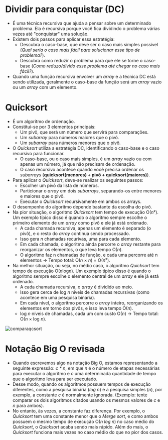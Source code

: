 # Dividir para conquistar (DC)
- É uma técnica recursiva que ajuda a pensar sobre um determinado problema. Ela é recursiva porque você fica dividindo o problema várias vezes até "conquistar" uma solução.
- Existem dois passos para aplicar essa estratégia:
    - Descubra o caso-base, que deve ser o caso mais simples possível (*Qual seria o caso mais fácil para solucionar esse tipo de problema?*).
    - Descubra como reduzir o problema para que ele se torne o caso-base (*Como reduzo/divido esse problema até chegar no caso mais fácil?*).
- Quando uma função recursiva envolver um *array* e a técnica DC está sendo utilizada, geralmente o caso-base da função será um *array* vazio ou um *array* com um elemento.

# Quicksort
- É um algoritmo de ordenação.
- Constitui-se por 3 elementos principais:
    - Um pivô, que será um número que servirá para comparações.
    - Um *subarray* para números maiores que o pivô.
    - Um *subarray* para números menores que o pivô.
- O *Quicksort* utiliza a estratégia DC, identificando o caso-base e o caso recursivo para funcionar.
    - O caso-base, ou o caso mais simples, é um *array* vazio ou com apenas um número, já que não precisam de ordenação.
    - O caso recursivo acontece quando você precisa ordenar os *subarrays* (**quicksort(menores) + pivô + quicksort(maiores)**).
- Para aplicar o *Quicksort*, deve-se realizar os seguintes passos:
    - Escolher um pivô da lista de números.
    - Particionar o *array* em dois *subarrays*, separando-os entre menores e maiores que o pivô.
    - Executar o *Quicksort* recursivamente em ambos os arrays.
- O desempenho do algoritmo depende bastante da escolha do pivô.
- Na pior situação, o algoritmo *Quicksort* tem tempo de execução O(*n*²). Um exemplo típico disso é quando o algoritmo sempre escolhe o primeiro elemento de um *array* como pivô e ele já está ordenado.
    - A cada chamada recursiva, apenas um elemento é separado (o pivô), e o resto do *array* continua sendo processado.
    - Isso gera *n* chamadas recurivas, uma para cada elemento.
    - Em cada chamada, o algoritmo ainda percorre o *array* restante para reorganizar os elementos, o que leva tempo O(*n*).
    - O algoritmo faz n chamadas de função, e cada uma percorre até n elementos → Tempo total: O(*n* × *n*) = O(*n*²).
- Na melhor situação, ou seja, no médio caso, o algoritmo *Quicksort* tem tempo de execução O(*n*log*n*). Um exemplo típico disso é quando o algoritmo sempre escolhe o elemento central de um *array* e ele já está ordenado.
    - A cada chamada recursiva, o *array* é dividido ao meio.
    - Isso gera cerca de log *n* níveis de chamadas recursivas (como acontece em uma pesquisa binária).
    - Em cada nível, o algoritmo percorre o *array* inteiro, reorganizando os elementos em torno dos pivôs, e isso leva tempo O(*n*).
    - log *n* níveis de chamadas, cada um com custo O(*n*) → Tempo total: O(*n* × log *n*).

![comparaqcsort](https://github.com/user-attachments/assets/c9fb66d7-22da-4d51-b7c8-23d6ac9f7ea4)


# Notação Big O revisada
- Quando escrevemos algo na notação Big O, estamos representando a seguinte expressão: *c * n*, em que *n* é o número de etapas necessárias para executar o algoritmo e *c* uma determinada quantidade de tempo que o algoritmo leva para ser executado.
- Desse modo, quando os algoritmos possuem tempos de execução diferentes, como a pesquisa binária (*log n*) e a pesquisa simples (*n*), por exemplo, a constante *c* é normalmente ignorada. (Exemplo: tente comparar os dois algoritmos citados usando os mesmos valores de *c* e *n* para ambos).
- No entanto, às vezes, a constante faz diferença. Por exemplo, o *Quicksort* tem uma constante menor que o *Merge sort*, e como ambos possuem o mesmo tempo de execução O(*n log n*) no caso médio do *Quicksort*, o *Quicksort* acaba sendo mais rápido. Além do mais, o *Quicksort* funciona mais vezes no caso médio do que no pior dos casos.
